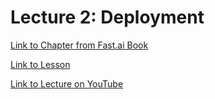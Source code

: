 # Lecture 2: Deployment

[Link to Chapter from Fast.ai Book](https://colab.research.google.com/github/fastai/fastbook/blob/master/02_production.ipynb)

[Link to Lesson](https://course.fast.ai/Lessons/lesson2.html)

[Link to Lecture on YouTube](https://youtu.be/F4tvM4Vb3A0)